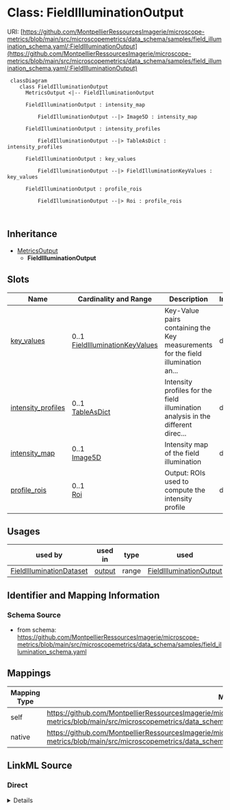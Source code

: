 # Class: FieldIlluminationOutput



URI: [https://github.com/MontpellierRessourcesImagerie/microscope-metrics/blob/main/src/microscopemetrics/data_schema/samples/field_illumination_schema.yaml/:FieldIlluminationOutput](https://github.com/MontpellierRessourcesImagerie/microscope-metrics/blob/main/src/microscopemetrics/data_schema/samples/field_illumination_schema.yaml/:FieldIlluminationOutput)




```mermaid
 classDiagram
    class FieldIlluminationOutput
      MetricsOutput <|-- FieldIlluminationOutput
      
      FieldIlluminationOutput : intensity_map
        
          FieldIlluminationOutput --|> Image5D : intensity_map
        
      FieldIlluminationOutput : intensity_profiles
        
          FieldIlluminationOutput --|> TableAsDict : intensity_profiles
        
      FieldIlluminationOutput : key_values
        
          FieldIlluminationOutput --|> FieldIlluminationKeyValues : key_values
        
      FieldIlluminationOutput : profile_rois
        
          FieldIlluminationOutput --|> Roi : profile_rois
        
      
```





## Inheritance
* [MetricsOutput](MetricsOutput.md)
    * **FieldIlluminationOutput**



## Slots

| Name | Cardinality and Range | Description | Inheritance |
| ---  | --- | --- | --- |
| [key_values](key_values.md) | 0..1 <br/> [FieldIlluminationKeyValues](FieldIlluminationKeyValues.md) | Key-Value pairs containing the Key measurements for the field illumination an... | direct |
| [intensity_profiles](intensity_profiles.md) | 0..1 <br/> [TableAsDict](TableAsDict.md) | Intensity profiles for the field illumination analysis in the different direc... | direct |
| [intensity_map](intensity_map.md) | 0..1 <br/> [Image5D](Image5D.md) | Intensity map of the field illumination | direct |
| [profile_rois](profile_rois.md) | 0..1 <br/> [Roi](Roi.md) | Output: ROIs used to compute the intensity profile | direct |





## Usages

| used by | used in | type | used |
| ---  | --- | --- | --- |
| [FieldIlluminationDataset](FieldIlluminationDataset.md) | [output](output.md) | range | [FieldIlluminationOutput](FieldIlluminationOutput.md) |






## Identifier and Mapping Information







### Schema Source


* from schema: https://github.com/MontpellierRessourcesImagerie/microscope-metrics/blob/main/src/microscopemetrics/data_schema/samples/field_illumination_schema.yaml





## Mappings

| Mapping Type | Mapped Value |
| ---  | ---  |
| self | https://github.com/MontpellierRessourcesImagerie/microscope-metrics/blob/main/src/microscopemetrics/data_schema/samples/field_illumination_schema.yaml/:FieldIlluminationOutput |
| native | https://github.com/MontpellierRessourcesImagerie/microscope-metrics/blob/main/src/microscopemetrics/data_schema/samples/field_illumination_schema.yaml/:FieldIlluminationOutput |





## LinkML Source

<!-- TODO: investigate https://stackoverflow.com/questions/37606292/how-to-create-tabbed-code-blocks-in-mkdocs-or-sphinx -->

### Direct

<details>
```yaml
name: FieldIlluminationOutput
from_schema: https://github.com/MontpellierRessourcesImagerie/microscope-metrics/blob/main/src/microscopemetrics/data_schema/samples/field_illumination_schema.yaml
is_a: MetricsOutput
attributes:
  key_values:
    name: key_values
    description: Key-Value pairs containing the Key measurements for the field illumination
      analysis
    from_schema: https://github.com/MontpellierRessourcesImagerie/microscope-metrics/blob/main/src/microscopemetrics/data_schema/samples/field_illumination_schema.yaml
    rank: 1000
    multivalued: false
    range: FieldIlluminationKeyValues
  intensity_profiles:
    name: intensity_profiles
    description: Intensity profiles for the field illumination analysis in the different
      directions
    from_schema: https://github.com/MontpellierRessourcesImagerie/microscope-metrics/blob/main/src/microscopemetrics/data_schema/samples/field_illumination_schema.yaml
    rank: 1000
    range: TableAsDict
  intensity_map:
    name: intensity_map
    description: Intensity map of the field illumination
    from_schema: https://github.com/MontpellierRessourcesImagerie/microscope-metrics/blob/main/src/microscopemetrics/data_schema/samples/field_illumination_schema.yaml
    rank: 1000
    multivalued: false
    range: Image5D
  profile_rois:
    name: profile_rois
    description: 'Output: ROIs used to compute the intensity profile'
    from_schema: https://github.com/MontpellierRessourcesImagerie/microscope-metrics/blob/main/src/microscopemetrics/data_schema/samples/field_illumination_schema.yaml
    rank: 1000
    multivalued: false
    range: Roi

```
</details>

### Induced

<details>
```yaml
name: FieldIlluminationOutput
from_schema: https://github.com/MontpellierRessourcesImagerie/microscope-metrics/blob/main/src/microscopemetrics/data_schema/samples/field_illumination_schema.yaml
is_a: MetricsOutput
attributes:
  key_values:
    name: key_values
    description: Key-Value pairs containing the Key measurements for the field illumination
      analysis
    from_schema: https://github.com/MontpellierRessourcesImagerie/microscope-metrics/blob/main/src/microscopemetrics/data_schema/samples/field_illumination_schema.yaml
    rank: 1000
    multivalued: false
    alias: key_values
    owner: FieldIlluminationOutput
    domain_of:
    - FieldIlluminationOutput
    range: FieldIlluminationKeyValues
  intensity_profiles:
    name: intensity_profiles
    description: Intensity profiles for the field illumination analysis in the different
      directions
    from_schema: https://github.com/MontpellierRessourcesImagerie/microscope-metrics/blob/main/src/microscopemetrics/data_schema/samples/field_illumination_schema.yaml
    rank: 1000
    alias: intensity_profiles
    owner: FieldIlluminationOutput
    domain_of:
    - FieldIlluminationOutput
    range: TableAsDict
  intensity_map:
    name: intensity_map
    description: Intensity map of the field illumination
    from_schema: https://github.com/MontpellierRessourcesImagerie/microscope-metrics/blob/main/src/microscopemetrics/data_schema/samples/field_illumination_schema.yaml
    rank: 1000
    multivalued: false
    alias: intensity_map
    owner: FieldIlluminationOutput
    domain_of:
    - FieldIlluminationOutput
    range: Image5D
  profile_rois:
    name: profile_rois
    description: 'Output: ROIs used to compute the intensity profile'
    from_schema: https://github.com/MontpellierRessourcesImagerie/microscope-metrics/blob/main/src/microscopemetrics/data_schema/samples/field_illumination_schema.yaml
    rank: 1000
    multivalued: false
    alias: profile_rois
    owner: FieldIlluminationOutput
    domain_of:
    - FieldIlluminationOutput
    range: Roi

```
</details>